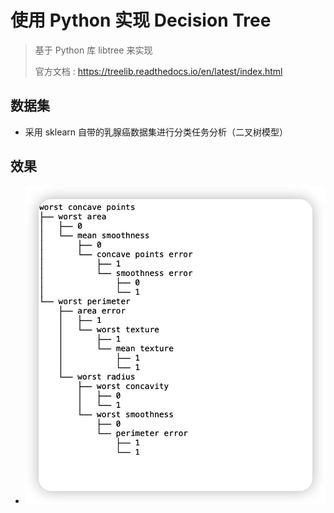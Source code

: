 # 使用 Python 实现 Decision Tree

> 基于 Python 库 libtree 来实现
>
> 官方文档 : https://treelib.readthedocs.io/en/latest/index.html 

## 数据集

- 采用 sklearn 自带的乳腺癌数据集进行分类任务分析（二叉树模型）

## 效果

- ![效果](https://github.com/crush598/MachineLearningNote/blob/main/DecisionTree/binary_tree.png?raw=true)